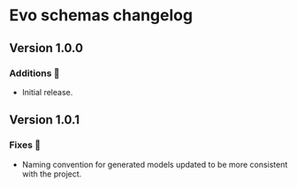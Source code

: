 # Evo schemas changelog

## Version 1.0.0

### Additions :tada:
- Initial release.

## Version 1.0.1

### Fixes  :wrench:
- Naming convention for generated models updated to be more consistent with the project.
